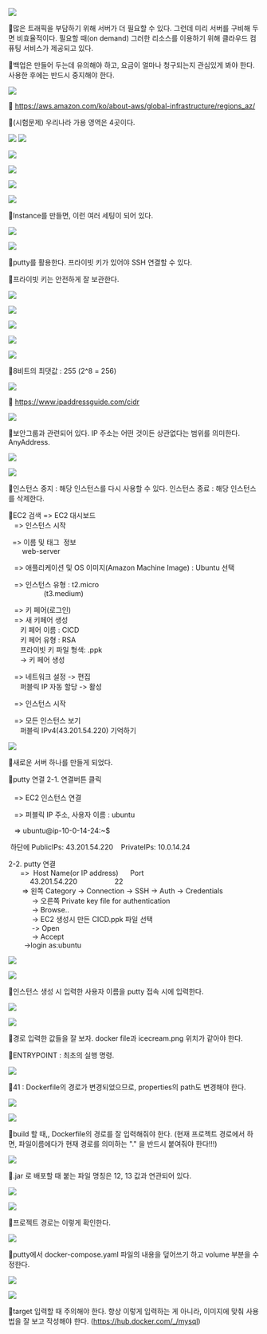 ![](../image/Pasted%20image%2020240509120414.png)

📌많은 트래픽을 부담하기 위해 서버가 더 필요할 수 있다. 그런데 미리 서버를 구비해 두면 비효율적이다. 필요할 때(on demand) 그러한 리소스를 이용하기 위해 클라우드 컴퓨팅 서비스가 제공되고 있다.

📌백업은 만들어 두는데 유의해야 하고, 요금이 얼마나 청구되는지 관심있게 봐야 한다. 사용한 후에는 반드시 중지해야 한다.

![](../image/Pasted%20image%2020240509120904.png)

📌 https://aws.amazon.com/ko/about-aws/global-infrastructure/regions_az/

📌(시험문제) 우리나라 가용 영역은 4곳이다.

![](../image/Pasted%20image%2020240509121039.png)
![](../image/Pasted%20image%2020240509121359.png)

![](../image/Pasted%20image%2020240509121411.png)

![](../image/Pasted%20image%2020240509121458.png)

![](../image/Pasted%20image%2020240509121711.png)

![](../image/Pasted%20image%2020240509121830.png)

📌Instance를 만들면, 이런 여러 세팅이 되어 있다.

![](../image/Pasted%20image%2020240509121906.png)

![](../image/Pasted%20image%2020240509122124.png)

📌putty를 활용한다. 프라이빗 키가 있어야 SSH 연결할 수 있다.

📌프라이빗 키는 안전하게 잘 보관한다.

![](../image/Pasted%20image%2020240509122502.png)

![](../image/Pasted%20image%2020240509122515.png)

![](../image/Pasted%20image%2020240509122546.png)

![](../image/Pasted%20image%2020240509122707.png)

![](../image/Pasted%20image%2020240509122755.png)

📌8비트의 최댓값 : 255 (2^8 = 256)

![](../image/Pasted%20image%2020240509123049.png)

📌 https://www.ipaddressguide.com/cidr


![](../image/Pasted%20image%2020240509123213.png)

📌보안그룹과 관련되어 있다. IP 주소는 어떤 것이든 상관없다는 범위를 의미한다. AnyAddress.

![](../image/Pasted%20image%2020240509123437.png)

![](../image/Pasted%20image%2020240509123919.png)

📌인스턴스 중지 : 해당 인스턴스를 다시 사용할 수 있다.
인스턴스 종료 : 해당 인스턴스를 삭제한다.

📌EC2 검색 => EC2 대시보드   
   => 인스턴스 시작  
  
  => 이름 및 태그  정보  
       web-server  
  
   => 애플리케이션 및 OS 이미지(Amazon Machine Image) : Ubuntu 선택  
  
   => 인스턴스 유형 : t2.micro  
                  (t3.medium)   
  
   => 키 페어(로그인)   
   => 새 키페어 생성  
      키 페어 이름 : CICD  
      키 페어 유형 : RSA  
      프라이빗 키 파일 형색: .ppk  
      -> 키 페어 생성  
  
   => 네트워크 설정 -> 편집  
      퍼블릭 IP 자동 할당 -> 활성  
  
   => 인스턴스 시작  
  
   => 모든 인스턴스 보기  
      퍼블릭 IPv4(43.201.54.220) 기억하기


![](../image/Pasted%20image%2020240509124950.png)

📌새로운 서버 하나를 만들게 되었다.

📌putty 연결
2-1. 연결버튼 클릭   
      
   => EC2 인스턴스 연결  
  
   => 퍼블릭 IP 주소, 사용자 이름 : ubuntu  
  
   => ubuntu@ip-10-0-14-24:~$  
  
 하단에 PublicIPs: 43.201.54.220    PrivateIPs: 10.0.14.24  
  
  
2-2. putty 연결  
      =>  Host Name(or IP address)      Port  
             43.201.54.220                         22  
       => 왼쪽 Category -> Connection -> SSH -> Auth -> Credentials  
            -> 오른쪽 Private key file for authentication   
            -> Browse..  
            -> EC2 생성시 만든 CICD.ppk 파일 선택  
            -> Open  
            -> Accept  
        ->login as:ubuntu

![](../image/Pasted%20image%2020240509141346.png)

![](../image/Pasted%20image%2020240509141737.png)

📌인스턴스 생성 시 입력한 사용자 이름을 putty 접속 시에 입력한다.

![](../image/Pasted%20image%2020240509143009.png)

![](../image/Pasted%20image%2020240509143904.png)

📌경로 입력한 값들을 잘 보자. docker file과 icecream.png 위치가 같아야 한다.

📌ENTRYPOINT : 최초의 실행 명령.

![](../image/Pasted%20image%2020240509144337.png)

📌41 : Dockerfile의 경로가 변경되었으므로, properties의 path도 변경해야 한다.

![](../image/Pasted%20image%2020240509144426.png)

![](../image/Pasted%20image%2020240509150322.png)

📌build 할 때,, Dockerfile의 경로를 잘 입력해줘야 한다. (현재 프로젝트 경로에서 하면, 파일이름에다가 현재 경로를 의미하는 "." 을 반드시 붙여줘야 한다!!!)

![](../image/Pasted%20image%2020240509152940.png)

📌.jar 로 배포할 때 붙는 파일 명칭은 12, 13 값과 연관되어 있다.

![](../image/Pasted%20image%2020240509153023.png)

![](../image/Pasted%20image%2020240509153224.png)

📌프로젝트 경로는 이렇게 확인한다.

![](../image/Pasted%20image%2020240509155335.png)

📌putty에서 docker-compose.yaml 파일의 내용을 덮어쓰기 하고 volume 부분을 수정한다.

![](../image/Pasted%20image%2020240509154613.png)

![](../image/Pasted%20image%2020240509154625.png)

📌target 입력할 때 주의해야 한다. 항상 이렇게 입력하는 게 아니라, 이미지에 맞춰 사용법을 잘 보고 작성해야 한다. (https://hub.docker.com/_/mysql)


